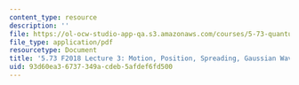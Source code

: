 ```yaml
---
content_type: resource
description: ''
file: https://ol-ocw-studio-app-qa.s3.amazonaws.com/courses/5-73-quantum-mechanics-i-fall-2018/93d60ea36737349acdeb5afdef6fd500_MIT5_73F18_Lec3.pdf
file_type: application/pdf
resourcetype: Document
title: '5.73 F2018 Lecture 3: Motion, Position, Spreading, Gaussian Wavepacket'
uid: 93d60ea3-6737-349a-cdeb-5afdef6fd500
---
```

